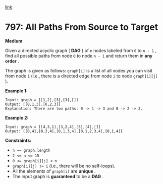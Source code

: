 [link](https://leetcode.com/problems/all-paths-from-source-to-target/description/)

# 797: All Paths From Source to Target

**Medium**

Given a directed acyclic graph ( **DAG** ) of `n` nodes labeled from `0` to `n - 1` , find all possible paths from node `0` to node `n - 1` and return them in **any order** .

The graph is given as follows: `graph[i]` is a list of all nodes you can visit from node `i` (i.e., there is a directed edge from node `i` to node `graph[i][j]` ).

**Example 1:**

```
Input: graph = [[1,2],[3],[3],[]]
Output: [[0,1,3],[0,2,3]]
Explanation: There are two paths: 0 -> 1 -> 3 and 0 -> 2 -> 3.
```

**Example 2:**

```
Input: graph = [[4,3,1],[3,2,4],[3],[4],[]]
Output: [[0,4],[0,3,4],[0,1,3,4],[0,1,2,3,4],[0,1,4]]
```

**Constraints:**

- `n == graph.length`
- `2 <= n <= 15`
- `0 <= graph[i][j] < n`
- `graph[i][j] != i` (i.e., there will be no self-loops).
- All the elements of `graph[i]` are **unique** .
- The input graph is **guaranteed** to be a **DAG** .
